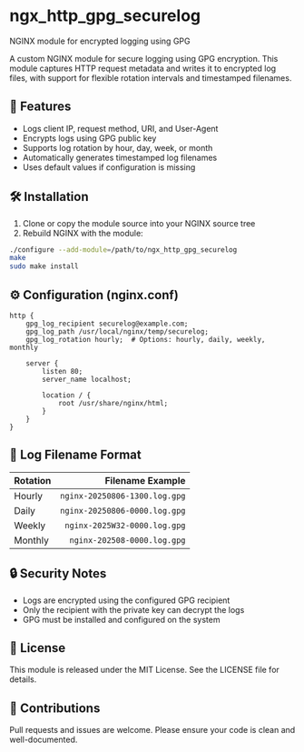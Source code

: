 # ngx_http_gpg_securelog
NGINX module for encrypted logging using GPG

A custom NGINX module for secure logging using GPG encryption. This module captures HTTP request metadata and writes it to encrypted log files, with support for flexible rotation intervals and timestamped filenames.

## 🔐 Features

- Logs client IP, request method, URI, and User-Agent
- Encrypts logs using GPG public key
- Supports log rotation by hour, day, week, or month
- Automatically generates timestamped log filenames
- Uses default values if configuration is missing

## 🛠 Installation

1. Clone or copy the module source into your NGINX source tree
2. Rebuild NGINX with the module:
```bash
./configure --add-module=/path/to/ngx_http_gpg_securelog
make
sudo make install
```

## ⚙ Configuration (nginx.conf)
```nginx
http {
    gpg_log_recipient securelog@example.com;
    gpg_log_path /usr/local/nginx/temp/securelog;
    gpg_log_rotation hourly;  # Options: hourly, daily, weekly, monthly

    server {
        listen 80;
        server_name localhost;

        location / {
            root /usr/share/nginx/html;
        }
    }
}
```

## 📁 Log Filename Format
| Rotation | Filename Example               |
|:---------|-------------------------------:|
| Hourly   | `nginx-20250806-1300.log.gpg` |
| Daily    | `nginx-20250806-0000.log.gpg` |
| Weekly   | `nginx-2025W32-0000.log.gpg`  |
| Monthly  | `nginx-202508-0000.log.gpg`   |


## 🔒 Security Notes
- Logs are encrypted using the configured GPG recipient
- Only the recipient with the private key can decrypt the logs
- GPG must be installed and configured on the system

## 📄 License
This module is released under the MIT License. See the LICENSE file for details.

## 🤝 Contributions
Pull requests and issues are welcome. Please ensure your code is clean and well-documented.
